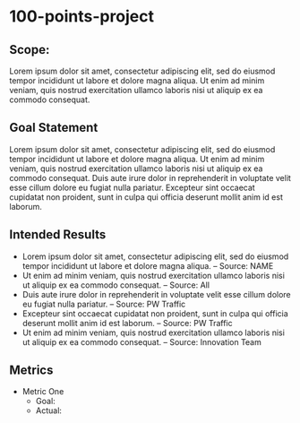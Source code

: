# 100-points-project

## Scope:
Lorem ipsum dolor sit amet, consectetur adipiscing elit, sed do eiusmod tempor incididunt ut labore et dolore magna aliqua. Ut enim ad minim veniam, quis nostrud exercitation ullamco laboris nisi ut aliquip ex ea commodo consequat.

## Goal Statement
Lorem ipsum dolor sit amet, consectetur adipiscing elit, sed do eiusmod tempor incididunt ut labore et dolore magna aliqua. Ut enim ad minim veniam, quis nostrud exercitation ullamco laboris nisi ut aliquip ex ea commodo consequat. Duis aute irure dolor in reprehenderit in voluptate velit esse cillum dolore eu fugiat nulla pariatur. Excepteur sint occaecat cupidatat non proident, sunt in culpa qui officia deserunt mollit anim id est laborum.

## Intended Results
* Lorem ipsum dolor sit amet, consectetur adipiscing elit, sed do eiusmod tempor incididunt ut labore et dolore magna aliqua. – Source: NAME
* Ut enim ad minim veniam, quis nostrud exercitation ullamco laboris nisi ut aliquip ex ea commodo consequat. – Source: All
* Duis aute irure dolor in reprehenderit in voluptate velit esse cillum dolore eu fugiat nulla pariatur. – Source: PW Traffic
* Excepteur sint occaecat cupidatat non proident, sunt in culpa qui officia deserunt mollit anim id est laborum. – Source: PW Traffic
* Ut enim ad minim veniam, quis nostrud exercitation ullamco laboris nisi ut aliquip ex ea commodo consequat. – Source: Innovation Team

## Metrics
* Metric One
    * Goal: 
    * Actual: 

